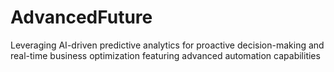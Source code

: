# AdvancedFuture
Leveraging AI-driven predictive analytics for proactive decision-making and real-time business optimization featuring advanced automation capabilities
